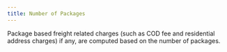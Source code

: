 ```yaml
---
title: Number of Packages
---
```



Package based freight related charges (such as COD fee and residential address charges) if any, are computed based on the number of packages.
